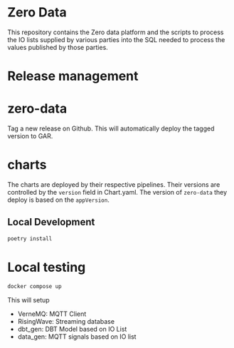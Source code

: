 # Zero Data
This repository contains the Zero data platform and the scripts to process the IO lists supplied by various parties into the SQL needed to process the values published by those parties.

# Release management

# zero-data

Tag a new release on Github. This will automatically deploy the tagged version to GAR.

# charts

The charts are deployed by their respective pipelines. Their versions are controlled by the `version` field in Chart.yaml.
The version of `zero-data` they deploy is based on the `appVersion`.

## Local Development
```bash
poetry install
```

# Local testing

```bash
docker compose up
```

This will setup
 - VerneMQ: MQTT Client
 - RisingWave: Streaming database
 - dbt_gen: DBT Model based on IO List
 - data_gen: MQTT signals based on IO list

